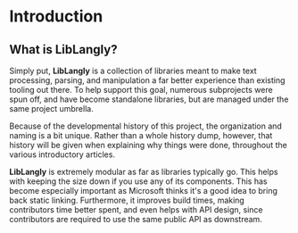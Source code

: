 # Introduction

## What is LibLangly?

Simply put, **LibLangly** is a collection of libraries meant to make text processing, parsing, and manipulation a far better experience than existing tooling out there. To help support this goal, numerous subprojects were spun off, and have become standalone libraries, but are managed under the same project umbrella.

Because of the developmental history of this project, the organization and naming is a bit unique. Rather than a whole history dump, however, that history will be given when explaining why things were done, throughout the various introductory articles.

**LibLangly** is extremely modular as far as libraries typically go. This helps with keeping the size down if you use any of its components. This has become especially important as Microsoft thinks it's a good idea to bring back static linking. Furthermore, it improves build times, making contributors time better spent, and even helps with API design, since contributors are required to use the same public API as downstream.
